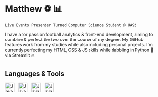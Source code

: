 # Matthew :soccer: :bar_chart:

`Live Events Presenter Turned Computer Science Student @ UA92`
 
I have a for passion football analytics & front-end development, aiming to combine & perfect the two over the course of my degree. My GitHub features work from my studies while also including personal projects. I'm currently perfecting my HTML, CSS & JS skills while dabbling in Python :snake: via Streamlit :fire:

#

## Languages & Tools

<img align="left" alt="JavaScript" width="30px" style="padding-right:10px;" src="https://cdn.jsdelivr.net/gh/devicons/devicon/icons/html5/html5-plain.svg" />
<img align="left" alt="JavaScript" width="30px" style="padding-right:10px;" src="https://cdn.jsdelivr.net/gh/devicons/devicon/icons/css3/css3-plain.svg" />
<img align="left" alt="JavaScript" width="30px" style="padding-right:10px;" src="https://cdn.jsdelivr.net/gh/devicons/devicon/icons/javascript/javascript-plain.svg" />
<img align="left" alt="JavaScript" width="30px" style="padding-right:10px;" src="https://cdn.jsdelivr.net/gh/devicons/devicon/icons/python/python-plain.svg" />
<br />

#
  
  
